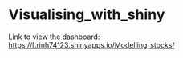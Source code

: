 # Visualising_with_shiny

Link to view the dashboard: https://ltrinh74123.shinyapps.io/Modelling_stocks/
